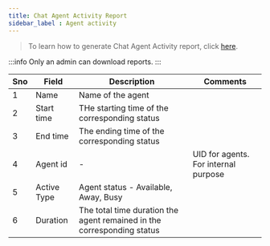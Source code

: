 ```yaml
---
title: Chat Agent Activity Report
sidebar_label : Agent activity
---
```


> To learn how to generate  Chat Agent Activity report, click [here](https://docs.yellow.ai/docs/platform_concepts/inbox/analytics-reports/reports/reports). 

:::info
Only an admin can download reports.
:::

|Sno|Field        |Description                  |Comments |
|---|------------ |-----------------------------|---------|
|1|Name|Name of the agent||
|2|Start time|THe starting time of the corresponding status||
|3|End time|The ending time of the corresponding status||
|4|Agent id|-| UID for agents. For internal purpose|
|5|Active Type|Agent status - Available, Away, Busy||
|6|Duration|The total time duration the agent remained in the corresponding status||